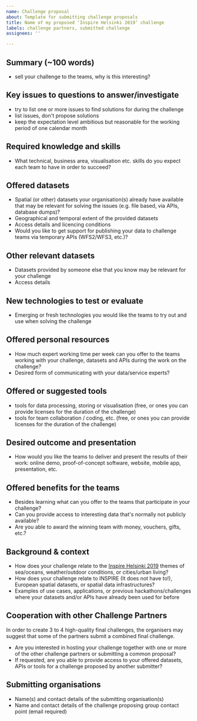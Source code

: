 ```yaml
---
name: Challenge proposal
about: Template for submitting challenge proposals
title: Name of my proposed ‘Inspire Helsinki 2019’ challenge
labels: challenge partners, submitted challenge
assignees: ''

---
```


## Summary (~100 words)
- sell your challenge to the teams, why is this interesting?

## Key issues to questions to answer/investigate
- try to list one or more issues to find solutions for during the challenge
- list issues, don't propose solutions
- keep the expectation level ambitious but reasonable for the working period of one calendar month

## Required knowledge and skills
- What technical, business area, visualisation etc. skills do you expect each team to have in order to succeed?

## Offered datasets
- Spatial (or other) datasets your organisation(s) already have available that may be relevant for solving the issues (e.g. file based, via APIs, database dumps)?
- Geographical and temporal extent of the provided datasets
- Access details and licencing conditions
- Would you like to get support for publishing your data to challenge teams via temporary APIs (WFS2/WFS3, etc.)?

## Other relevant datasets
- Datasets provided by someone else that you know may be relevant for your challenge
- Access details

## New technologies to test or evaluate
- Emerging or fresh technologies you would like the teams to try out and use when solving the challenge

## Offered personal resources
- How much expert working time per week can you offer to the teams working with your challenge, datasets and APIs during the work on the challenge?
- Desired form of communicating with your data/service experts?

## Offered or suggested tools
- tools for data processing, storing or visualisation (free, or ones you can provide licenses for the duration of the challenge)
- tools for team collaboration / coding, etc. (free, or ones you can provide licenses for the duration of the challenge)

## Desired outcome and presentation
- How would you like the teams to deliver and present the results of their work: online demo, proof-of-concept software, website, mobile app, presentation, etc.

## Offered benefits for the teams
- Besides learning what can you offer to the teams that participate in your challenge?
- Can you provide access to interesting data that's normally not publicly available?
- Are you able to award the winning team with money, vouchers, gifts, etc.?

## Background & context
- How does your challenge relate to the [Inspire Helsinki 2019](https://www.inspire-helsinki-2019.fi) themes of sea/oceans, weather/outdoor conditions, or cities/urban living?
- How does your challenge relate to INSPIRE (It does not have to!), European spatial datasets, or spatial data infrastructures?
- Examples of use cases, applications, or previous hackathons/challenges where your datasets and/or APIs have already been used for before

## Cooperation with other Challenge Partners 
In order to create 3 to 4 high-quality final challenges, the organisers may suggest that some of the partners submit a combined final challenge.
- Are you interested in hosting your challenge together with one or more of the other challenge partners or submitting a common proposal?
- If requested, are you able to provide access to your offered datasets, APIs or tools for a challenge proposed by another submitter?

## Submitting organisations
- Name(s) and contact details of the submitting organisation(s)
- Name and contact details of the challenge proposing group contact point (email required)

